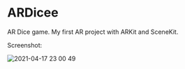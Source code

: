 # ARDicee
AR Dice game.
My first AR project with ARKit and SceneKit.

Screenshot:

![2021-04-17 23 00 49](https://user-images.githubusercontent.com/33431077/115125471-ee012b00-9fd0-11eb-90f6-c344dc67d7d2.jpg)
